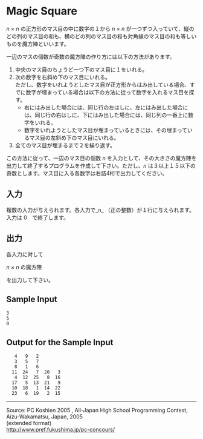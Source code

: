 # Magic Square

_n_ × _n_ の正方形のマス目の中に数字の１から _n_ × _n_ が一つずつ入っていて、縦のどの列のマス目の和も、横のどの列のマス目の和も対角線のマス目の和も等しいものを魔方陣といいます。

一辺のマスの個数が奇数の魔方陣の作り方には以下の方法があります。

1. 中央のマス目のちょうど一つ下のマス目に１をいれる。
2. 次の数字を右斜め下のマス目にいれる。  
ただし、数字をいれようとしたマス目が正方形からはみ出している場合、すでに数字が埋まっている場合は以下の方法に従って数字を入れるマス目を探す。
    * 右にはみ出した場合には、同じ行の左はしに、左にはみ出した場合には、同じ行の右はしに、下にはみ出した場合には、同じ列の一番上に数字をいれる。
    * 数字をいれようとしたマス目が埋まっているときには、その埋まっているマス目の左斜め下のマス目にいれる。
3. 全てのマス目が埋まるまで２を繰り返す。

この方法に従って、一辺のマス目の個数 _n_ を入力として、その大きさの魔方陣を出力して終了するプログラムを作成して下さい。ただし、_n_ は３以上１５以下の奇数とします。マス目に入る各数字は右詰4桁で出力してください。

## 入力

複数の入力が与えられます。各入力で_n_ （正の整数）が１行に与えられます。入力は 0　で終了します。

## 出力

各入力に対して

_n_ × _n_ の魔方陣

を出力して下さい。

## Sample Input

    3
    5
    0

## Output for the Sample Input

       4   9   2
       3   5   7
       8   1   6
      11  24   7  20   3
       4  12  25   8  16
      17   5  13  21   9
      10  18   1  14  22
      23   6  19   2  15

* * *

Source: PC Koshien 2005 , All-Japan High School Programming Contest, Aizu-Wakamatsu, Japan, 2005   
(extended format)   
<http://www.pref.fukushima.jp/pc-concours/>